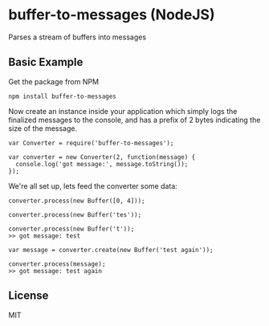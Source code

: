 # buffer-to-messages (NodeJS)

Parses a stream of buffers into messages

## Basic Example

Get the package from NPM

    npm install buffer-to-messages

Now create an instance inside your application which simply logs the finalized
messages to the console, and has a prefix of 2 bytes indicating the size of the
message.

    var Converter = require('buffer-to-messages');

    var converter = new Converter(2, function(message) {
      console.log('got message:', message.toString());
    });

We're all set up, lets feed the converter some data:

    converter.process(new Buffer([0, 4]));

    converter.process(new Buffer('tes'));

    converter.process(new Buffer('t'));
    >> got message: test

    var message = converter.create(new Buffer('test again'));

    converter.process(message);
    >> got message: test again

## License

MIT
